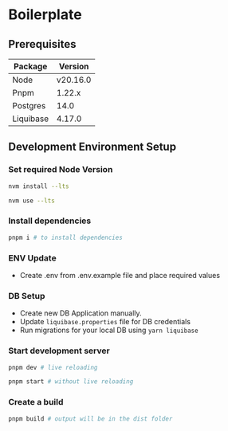 # Boilerplate

## Prerequisites

| **Package** | **Version** |
| ----------- | ----------- |
| Node        | v20.16.0    |
| Pnpm        | 1.22.x      |
| Postgres    | 14.0        |
| Liquibase   | 4.17.0      |

## Development Environment Setup

### Set required Node Version

```sh
nvm install --lts
```

```sh
nvm use --lts
```

### Install dependencies

```sh
pnpm i # to install dependencies
```

### ENV Update

- Create .env from .env.example file and place required values

### DB Setup

- Create new DB Application manually.
- Update `liquibase.properties` file for DB credentials
- Run migrations for your local DB using `yarn liquibase`

### Start development server

```sh
pnpm dev # live reloading
```

```sh
pnpm start # without live reloading
```

### Create a build

```sh
pnpm build # output will be in the dist folder
```
